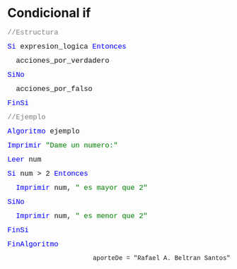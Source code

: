 # Condicional if

<font face="courier new" color="grey" size=3>//Estructura</font>

<font face="courier new" color="blue" size=3>Si </font><font face="courier new" size=3>expresion_logica </font><font face="courier new" color="blue" size=3>Entonces</font>

<font face="courier new" size=3 >&nbsp; acciones_por_verdadero</font>

<font face="courier new" color="blue" size=3>SiNo </font>

<font face="courier new" size=3 >&nbsp; acciones_por_falso</font>

<font face="courier new" color="blue" size=3>FinSi </font>


<font face="courier new" color="grey" size=3>//Ejemplo</font>

<font face="courier new" color="blue" size=3>Algoritmo </font><font face="courier new" size=3> ejemplo</font>


<font face="courier new" color="blue" size=3>Imprimir </font><font face="courier new" color="green" size=3> "Dame un numero:"</font>

<font face="courier new" color="blue" size=3>Leer </font><font face="courier new" size=3> num</font>

<font face="courier new" color="blue" size=3>Si </font><font face="courier new" size=3>num > 2 </font><font face="courier new" color="blue" size=3>Entonces</font>


<font face="courier new" color="blue" size=3>&nbsp; Imprimir </font><font face="courier new" size=3>num, </font> <font face="courier new" color="green" size=3>" es mayor que 2" </font> 

<font face="courier new" color="blue" size=3>SiNo </font>

<font face="courier new" color="blue" size=3>&nbsp; Imprimir </font><font face="courier new" size=3>num, </font> <font face="courier new" color="green" size=3>" es menor que 2" </font>

<font face="courier new" color="blue" size=3>FinSi </font>

<font face="courier new" color="blue" size=3>FinAlgoritmo</font>

<p align="right"><font face="courier new"> aporteDe = "Rafael A. Beltran Santos"</p>